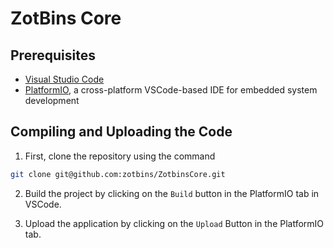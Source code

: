# ZotBins Core

## Prerequisites
- [Visual Studio Code](https://code.visualstudio.com/)
- [PlatformIO](https://platformio.org/), a cross-platform VSCode-based IDE for embedded system development

## Compiling and Uploading the Code
1. First, clone the repository using the command
```bash
git clone git@github.com:zotbins/ZotbinsCore.git
```

2. Build the project by clicking on the ```Build``` button in the PlatformIO tab in VSCode.

3. Upload the application by clicking on the ```Upload``` Button in the PlatformIO tab.
